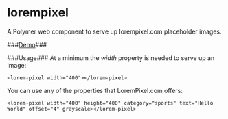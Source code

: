 # lorempixel
A Polymer web component to serve up lorempixel.com placeholder images.

###[Demo](http://derekshull.github.io/lorempixel/)###
 
###Usage###
At a minimum the *width* property is needed to serve up an image:
```
<lorem-pixel width="400"></lorem-pixel>
```

You can use any of the properties that LoremPixel.com offers:
```
<lorem-pixel width="400" height="400" category="sports" text="Hello World" offset="4" grayscale></lorem-pixel>
```
